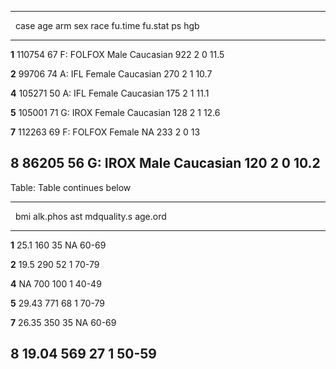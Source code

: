 
------------------------------------------------------------------------------
&nbsp;   case   age     arm     sex     race     fu.time   fu.stat   ps   hgb 
------- ------ ----- --------- ------ --------- --------- --------- ---- -----
 **1**  110754  67   F: FOLFOX  Male  Caucasian    922        2      0   11.5 

 **2**  99706   74    A: IFL   Female Caucasian    270        2      1   10.7 

 **4**  105271  50    A: IFL   Female Caucasian    175        2      1   11.1 

 **5**  105001  71    G: IROX  Female Caucasian    128        2      1   12.6 

 **7**  112263  69   F: FOLFOX Female    NA        233        2      0    13  

 **8**  86205   56    G: IROX   Male  Caucasian    120        2      0   10.2 
------------------------------------------------------------------------------

Table: Table continues below

 
------------------------------------------------------
&nbsp;   bmi   alk.phos   ast   mdquality.s   age.ord 
------- ----- ---------- ----- ------------- ---------
 **1**  25.1     160      35        NA         60-69  

 **2**  19.5     290      52         1         70-79  

 **4**   NA      700      100        1         40-49  

 **5**  29.43    771      68         1         70-79  

 **7**  26.35    350      35        NA         60-69  

 **8**  19.04    569      27         1         50-59  
------------------------------------------------------

